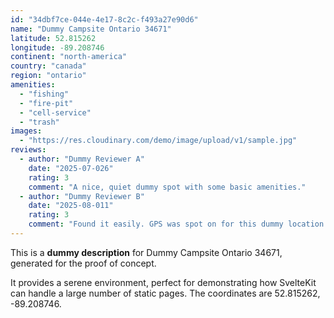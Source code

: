 ```yaml
---
id: "34dbf7ce-044e-4e17-8c2c-f493a27e90d6"
name: "Dummy Campsite Ontario 34671"
latitude: 52.815262
longitude: -89.208746
continent: "north-america"
country: "canada"
region: "ontario"
amenities:
  - "fishing"
  - "fire-pit"
  - "cell-service"
  - "trash"
images:
  - "https://res.cloudinary.com/demo/image/upload/v1/sample.jpg"
reviews:
  - author: "Dummy Reviewer A"
    date: "2025-07-026"
    rating: 3
    comment: "A nice, quiet dummy spot with some basic amenities."
  - author: "Dummy Reviewer B"
    date: "2025-08-011"
    rating: 3
    comment: "Found it easily. GPS was spot on for this dummy location."
---
```


This is a **dummy description** for Dummy Campsite Ontario 34671, generated for the proof of concept.

It provides a serene environment, perfect for demonstrating how SvelteKit can handle a large number of static pages. The coordinates are 52.815262, -89.208746.
